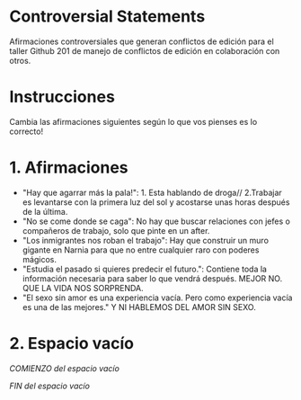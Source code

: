 Controversial Statements
===

Afirmaciones controversiales que generan conflictos de edición para el taller Github 201 de manejo de conflictos de edición en colaboración con otros.

# Instrucciones

Cambia las afirmaciones siguientes según lo que vos pienses es lo correcto!

# 1. Afirmaciones

* "Hay que agarrar más la pala!": 1. Esta hablando de droga// 2.Trabajar es levantarse con la primera luz del sol y acostarse unas horas después de la última.
* "No se come donde se caga": No hay que buscar relaciones con jefes o compañeros de trabajo, solo que pinte en un after.
* "Los inmigrantes nos roban el trabajo": Hay que construir un muro gigante en Narnia para que no entre cualquier raro con poderes mágicos.
* "Estudia el pasado si quieres predecir el futuro.": Contiene toda la información necesaria para saber lo que vendrá después. MEJOR NO. QUE LA VIDA NOS SORPRENDA.
* "El sexo sin amor es una experiencia vacía. Pero como experiencia vacía es una de las mejores." Y NI HABLEMOS DEL AMOR SIN SEXO.



# 2. Espacio vacío

*COMIENZO del espacio vacío*

*FIN del espacio vacío*
